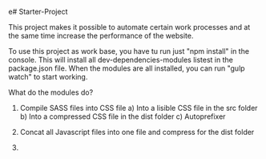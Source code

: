e# Starter-Project

This project makes it possible to automate certain work processes and at the same time increase the performance of the website.

To use this project as work base, you have tu run just "npm install" in the console. This will install all dev-dependencies-modules listest in the package.json file. When the modules are all installed, you can run "gulp watch" to start working.

What do the modules do?

1) Compile SASS files into CSS file 
  a) Into a lisible CSS file in the src folder
  b) Into a compressed CSS file in the dist folder
  c) Autoprefixer
 
2) Concat all Javascript files into one file and compress for the dist folder

3) 


